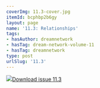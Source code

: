 ```yaml
---
coverImg: 11.3-cover.jpg
itemId: bcphbp2b6gy
layout: page
name: '11.3: Relationships'
tags:
- hasAuthor: dreamnetwork
- hasTag: dream-network-volume-11
- hasTag: dreamnetwork
type: post
urlSlug: '11.3'
---
```

<img class="card-journal-img" src="../images/11.3-rect.jpg"/><a href="../files/pdfs/Volume_11/11.3-Dream-Network_Volume-11_No-3.pdf" download="">Download issue 11.3</a>